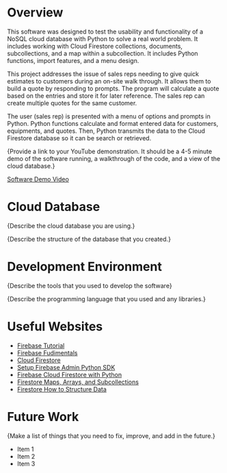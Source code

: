 # Overview
This software was designed to test the usability and functionality of a NoSQL cloud database with Python to solve a real world problem. It includes working with Cloud Firestore collections, documents, subcollections, and a map within a subcollection. It includes Python functions, import features, and a menu design.

This project addresses the issue of sales reps needing to give quick estimates to customers during an on-site walk through. It allows them to build a quote by responding to prompts. The program will calculate a quote based on the entries and store it for later reference. The sales rep can create multiple quotes for the same customer.

The user (sales rep) is presented with a menu of options and prompts in Python. Python functions calculate and format entered data for customers, equipments, and quotes. Then, Python transmits the data to the Cloud Firestore database so it can be search or retrieved.

{Provide a link to your YouTube demonstration. It should be a 4-5 minute demo of the software running, a walkthrough of the code, and a view of the cloud database.}

[Software Demo Video](http://youtube.link.goes.here)

# Cloud Database

{Describe the cloud database you are using.}

{Describe the structure of the database that you created.}

# Development Environment

{Describe the tools that you used to develop the software}

{Describe the programming language that you used and any libraries.}

# Useful Websites

- [Firebase Tutorial](https://www.youtube.com/watch?v=QcsAb2RR52c&list=PLl-K7zZEsYLmOF_07IayrTntevxtbUxDL&t=1s)
- [Firebase Fudimentals](https://www.youtube.com/watch?v=p9pgI3Mg-So&t=13s)
- [Cloud Firestore](https://www.youtube.com/watch?v=v_hR4K4auoQ)
- [Setup Firebase Admin Python SDK](https://github.com/firebase/firebase-admin-python)
- [Firebase Cloud Firestore with Python](https://www.youtube.com/watch?v=N0j6Fe2vAK4)
- [Firestore Maps, Arrays, and Subcollections](https://www.youtube.com/watch?v=o7d5Zeic63s&t=10s)
- [Firestore How to Structure Data](https://www.youtube.com/watch?v=haMOUb3KVSo)

# Future Work

{Make a list of things that you need to fix, improve, and add in the future.}

- Item 1
- Item 2
- Item 3